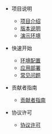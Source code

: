 <!-- _sidebar.md -->
  
- 项目说明
  - [项目介绍](/introduce.md)
  - [版本说明](/changelog.md)
  - [演示环境](https://demo.clklog.com)

- 快速开始
  - [环境配置](/quickstart/preparation.md)
  - [应用部署](/quickstart/deployment.md)
  - [常见问题](/quickstart/question.md)

- 贡献者指南
  - [贡献者指南](/contributor/guide.md)

- 协议许可
  - [协议许可](/license.md)
  <!-- - [贡献者协议](/contributor/agreement.md) -->
